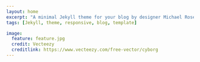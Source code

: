 ```yaml
---
layout: home
excerpt: "A minimal Jekyll theme for your blog by designer Michael Rose."
tags: [Jekyll, theme, responsive, blog, template]

image:	
  feature: feature.jpg
  credit: Vecteezy	
  creditlink: https://www.vecteezy.com/free-vector/cyborg
---
```

